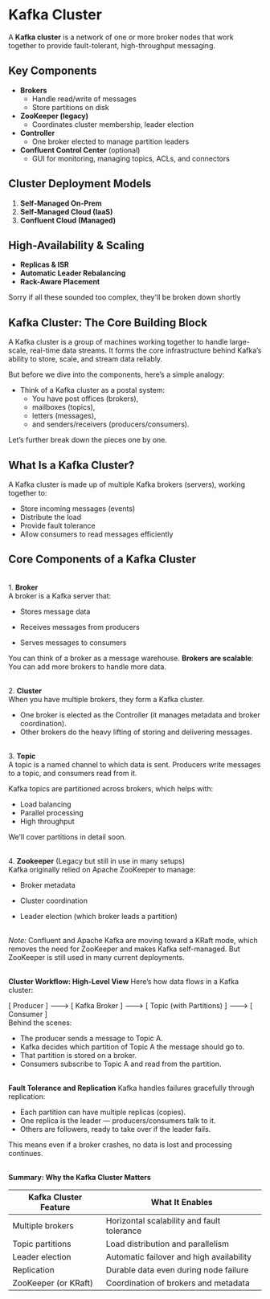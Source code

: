 # Kafka Cluster

A **Kafka cluster** is a network of one or more broker nodes that work together to provide fault-tolerant, high-throughput messaging.

## Key Components

- **Brokers**  
  - Handle read/write of messages  
  - Store partitions on disk  
- **ZooKeeper (legacy)**  
  - Coordinates cluster membership, leader election  
- **Controller**  
  - One broker elected to manage partition leaders  
- **Confluent Control Center** (optional)  
  - GUI for monitoring, managing topics, ACLs, and connectors  

## Cluster Deployment Models

1. **Self-Managed On-Prem**  
2. **Self-Managed Cloud (IaaS)**  
3. **Confluent Cloud (Managed)**  

## High-Availability & Scaling

- **Replicas & ISR**  
- **Automatic Leader Rebalancing**  
- **Rack-Aware Placement**  

Sorry if all these sounded too complex, they'll be broken down shortly

## Kafka Cluster: The Core Building Block
A Kafka cluster is a group of machines working together to handle large-scale, real-time data streams. It forms the core infrastructure behind Kafka’s ability to store, scale, and stream data reliably.

But before we dive into the components, here’s a simple analogy:

* Think of a Kafka cluster as a postal system:
   * You have post offices (brokers),
   * mailboxes (topics),
   * letters (messages),
   * and senders/receivers (producers/consumers).

Let’s further break down the pieces one by one.


## What Is a Kafka Cluster?
A Kafka cluster is made up of multiple Kafka brokers (servers), working together to:

* Store incoming messages (events)
* Distribute the load
* Provide fault tolerance
* Allow consumers to read messages efficiently

## Core Components of a Kafka Cluster
<br> 1. **Broker**
<br> A broker is a Kafka server that:

* Stores message data

* Receives messages from producers

* Serves messages to consumers

You can think of a broker as a message warehouse.
**Brokers are scalable**: You can add more brokers to handle more data.

<br> 2. **Cluster**
<br> When you have multiple brokers, they form a Kafka cluster.

* One broker is elected as the Controller (it manages metadata and broker coordination).
* Other brokers do the heavy lifting of storing and delivering messages.

<br> 3. **Topic**
<br> A topic is a named channel to which data is sent. Producers write messages to a topic, and consumers read from it.

Kafka topics are partitioned across brokers, which helps with:

* Load balancing
* Parallel processing
* High throughput

We’ll cover partitions in detail soon.

<br> 4. **Zookeeper** (Legacy but still in use in many setups)
<br> Kafka originally relied on Apache ZooKeeper to manage:

* Broker metadata

* Cluster coordination

* Leader election (which broker leads a partition)

<br> *Note:* Confluent and Apache Kafka are moving toward a KRaft mode, which removes the need for ZooKeeper and makes Kafka self-managed. But ZooKeeper is still used in many current deployments.

<br> **Cluster Workflow: High-Level View**
Here’s how data flows in a Kafka cluster:


[ Producer ] ---> [ Kafka Broker ] ---> [ Topic (with Partitions) ] ---> [ Consumer ]
<br> Behind the scenes:

* The producer sends a message to Topic A.
* Kafka decides which partition of Topic A the message should go to.
* That partition is stored on a broker.
* Consumers subscribe to Topic A and read from the partition.

<br> **Fault Tolerance and Replication**
Kafka handles failures gracefully through replication:

* Each partition can have multiple replicas (copies).
* One replica is the leader — producers/consumers talk to it.
* Others are followers, ready to take over if the leader fails.

This means even if a broker crashes, no data is lost and processing continues.

<br> **Summary: Why the Kafka Cluster Matters**

| Kafka Cluster Feature |	What It Enables |
------------------------|---------------------- |
| Multiple brokers	| Horizontal scalability and fault tolerance |
| Topic partitions	| Load distribution and parallelism |
| Leader election	| Automatic failover and high availability |
| Replication	| Durable data even during node failure |
| ZooKeeper (or KRaft)	| Coordination of brokers and metadata |
